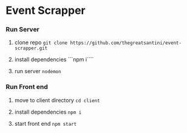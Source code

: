 # Event Scrapper

### Run Server

1) clone repo
```git clone https://github.com/thegreatsantini/event-scrapper.git```

2) install dependencies
```npm i````

3) run server
```nodemon```

### Run Front end

1) move to client directory
```cd client```

2) install dependencies
```npm i```

3) start front end
```npm start```